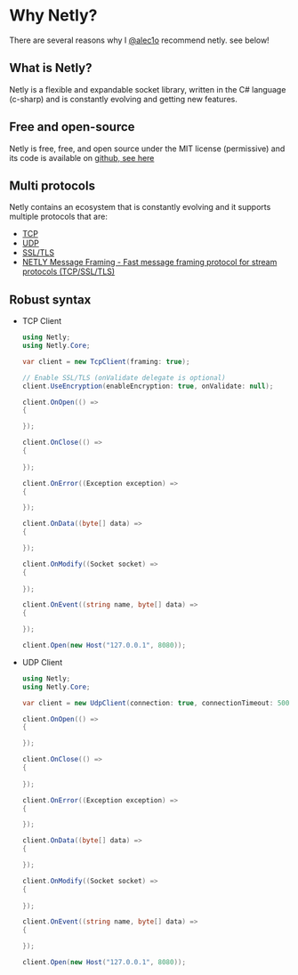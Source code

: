 # Why Netly?
There are several reasons why I [@alec1o](https://alecio.kezero.com) recommend netly. see below!

## What is Netly?
Netly is a flexible and expandable socket library, written in the C# language (c-sharp) and is constantly evolving and getting new features.

## Free and open-source
Netly is free, free, and open source under the MIT license (permissive) and its code is available on [github, see here](https://github.com/alec1o/Netly)

## Multi protocols
Netly contains an ecosystem that is constantly evolving and it supports multiple protocols that are:
- [TCP](#/)
- [UDP](#/)
- [SSL/TLS](#/)
- [NETLY Message Framing - Fast message framing protocol for stream protocols (TCP/SSL/TLS)](#/)

## Robust syntax

- TCP Client
    ```cs
    using Netly;
    using Netly.Core;

    var client = new TcpClient(framing: true);

    // Enable SSL/TLS (onValidate delegate is optional)
    client.UseEncryption(enableEncryption: true, onValidate: null);

    client.OnOpen(() => 
    {

    });

    client.OnClose(() =>
    {
        
    });
    
    client.OnError((Exception exception) =>
    {

    });

    client.OnData((byte[] data) =>
    {

    });    
    
    client.OnModify((Socket socket) =>
    {
        
    });

    client.OnEvent((string name, byte[] data) =>
    {

    });
    
    client.Open(new Host("127.0.0.1", 8080));
    ```

- UDP Client
    ```cs
    using Netly;
    using Netly.Core;

    var client = new UdpClient(connection: true, connectionTimeout: 5000);    

    client.OnOpen(() => 
    {

    });

    client.OnClose(() =>
    {
        
    });
    
    client.OnError((Exception exception) =>
    {

    });

    client.OnData((byte[] data) =>
    {

    });    
    
    client.OnModify((Socket socket) =>
    {
        
    });

    client.OnEvent((string name, byte[] data) =>
    {

    });
    
    client.Open(new Host("127.0.0.1", 8080));
    ```
